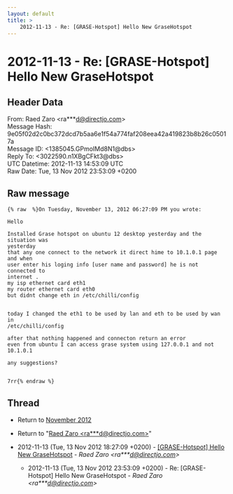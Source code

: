 ```yaml
---
layout: default
title: >
    2012-11-13 - Re: [GRASE-Hotspot] Hello New GraseHotspot
---
```


# 2012-11-13 - Re: [GRASE-Hotspot] Hello New GraseHotspot

## Header Data

From: Raed Zaro \<ra***d@directjo.com\><br>
Message Hash: 9e05f02d2c0bc372dcd7b5aa6e1f54a774faf208eea42a419823b8b26c05017a<br>
Message ID: \<1385045.GPmoIMd8N1@dbs\><br>
Reply To: \<3022590.n1XBgCFkt3@dbs\><br>
UTC Datetime: 2012-11-13 14:53:09 UTC<br>
Raw Date: Tue, 13 Nov 2012 23:53:09 +0200<br>

## Raw message

```
{% raw  %}On Tuesday, November 13, 2012 06:27:09 PM you wrote:

Hello 

Installed Grase hotspot on ubuntu 12 desktop yesterday and the situation was 
yesterday 
that any one connect to the network it direct hime to 10.1.0.1 page and when 
user enter his loging info [user name and password] he is not connected to 
internet .
my isp ethernet card eth1 
my router ethernet card eth0
but didnt change eth in /etc/chilli/config 


today I changed the eth1 to be used by lan and eth to be used by wan in 
/etc/chilli/config 

after that nothing happened and connecton return an error
even from ubuntu I can access grase system using 127.0.0.1 and not 10.1.0.1 

any suggestions?


7rr{% endraw %}
```

## Thread

+ Return to [November 2012](/archive/2012/11)

+ Return to "[Raed Zaro <ra***d<span>@</span>directjo.com>](/authors/ra___d_at_directjo_com)"

+ 2012-11-13 (Tue, 13 Nov 2012 18:27:09 +0200) - [[GRASE-Hotspot] Hello New GraseHotspot](/archive/2012/11/aefe85a9f42b38965e99e866be842ef94e39730ef986970cceea12ea604457cc) - _Raed Zaro \<ra***d@directjo.com\>_
  + 2012-11-13 (Tue, 13 Nov 2012 23:53:09 +0200) - Re: [GRASE-Hotspot] Hello New GraseHotspot - _Raed Zaro \<ra***d@directjo.com\>_

